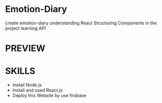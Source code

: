# Emotion-Diary
create emotion-diary understanding React Structuring Components in the project
learning API

# PREVIEW


# SKILLS
- Install Node.js
- Install and used React.js
- Deploy this Website by use firsbase
